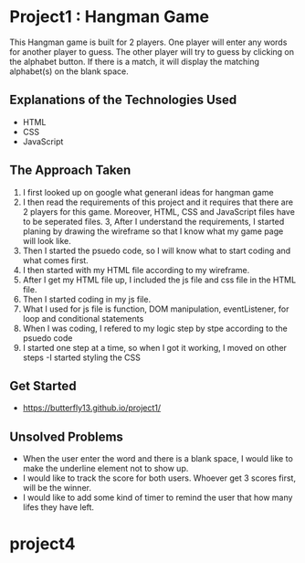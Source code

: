 Project1 : Hangman Game
========================

This Hangman game is built for 2 players. One player will enter any words for another player to guess. The other player will try to guess by clicking on the alphabet button. If there is a match, it will display the matching alphabet(s) on the blank space.


Explanations of the Technologies Used
-------------------------------------

 * HTML
 * CSS
 * JavaScript


The Approach Taken
------------------


1. I first looked up on google what generanl ideas for hangman game
2. I then read the requirements of this project and it requires that there are 2 players for this game. Moreover, HTML, CSS and JavaScript files have to be seperated files.
3,  After I understand the requirements, I started planing by drawing the wireframe so that I know what my game page will look like.
4. Then I started the psuedo code, so I will know what to start coding and what comes first.
5. I then started with my HTML file according to my wireframe.
6. After I get my HTML file up, I included the js file and css file in the HTML file.
7. Then I started coding in my js file.
8. What I used for js file is function, DOM manipulation, eventListener, for loop and conditional statements
9. When I was coding, I refered to my logic step by stpe according to the psuedo code
10. I started one step at a time, so when I got it working, I moved on other steps
-I started styling the CSS


Get Started
-----------

- https://butterfly13.github.io/project1/


Unsolved Problems
-----------------

- When the user enter the word and there is a blank space, I would like to make the underline element not to show up.
- I would like to track the score for both users. Whoever get 3 scores first, will be the winner.
- I would like to add some kind of timer to remind the user that how many lifes they have left.





# project4
